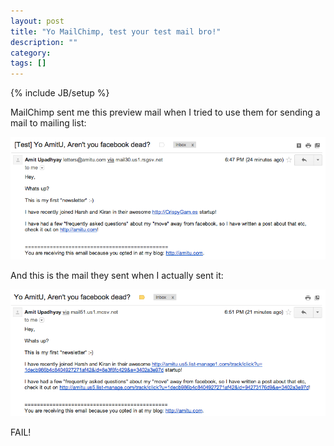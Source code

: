 ```yaml
---
layout: post
title: "Yo MailChimp, test your test mail bro!"
description: ""
category: 
tags: []
---
```

{% include JB/setup %}

MailChimp sent me this preview mail when I tried to use them for sending a mail
to mailing list:

![Preview Mail](/images/mailchimp-preview.png)

And this is the mail they sent when I actually sent it:

![Preview Mail](/images/mailchimp-sent.png)

FAIL!
